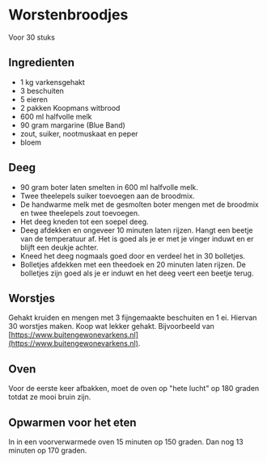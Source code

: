 # Worstenbroodjes

Voor 30 stuks

## Ingredienten

- 1 kg varkensgehakt
- 3 beschuiten
- 5 eieren
- 2 pakken Koopmans witbrood
- 600 ml halfvolle melk
- 90 gram margarine (Blue Band)
- zout, suiker, nootmuskaat en peper
- bloem

## Deeg

- 90 gram boter laten smelten in 600 ml halfvolle melk.
- Twee theelepels suiker toevoegen aan de broodmix.
- De handwarme melk met de gesmolten boter mengen met de broodmix en twee theelepels zout toevoegen.
- Het deeg kneden tot een soepel deeg.
- Deeg afdekken en ongeveer 10 minuten laten rijzen. Hangt een beetje van de temperatuur af. Het is goed als je er met je vinger induwt en er blijft een deukje achter.
- Kneed het deeg nogmaals goed door en verdeel het in 30 bolletjes.
- Bolletjes afdekken met een theedoek en 20 minuten laten rijzen. De bolletjes zijn goed als je er induwt en het deeg veert een beetje terug.

## Worstjes

Gehakt kruiden en mengen met 3 fijngemaakte beschuiten en 1 ei. Hiervan 30 worstjes maken. Koop wat lekker gehakt. Bijvoorbeeld van [https://www.buitengewonevarkens.nl](https://www.buitengewonevarkens.nl).

## Oven

Voor de eerste keer afbakken, moet de oven op "hete lucht" op 180 graden totdat ze mooi bruin zijn.

## Opwarmen voor het eten

In in een voorverwarmede oven 15 minuten op 150 graden. Dan nog 13 minuten op 170 graden.
